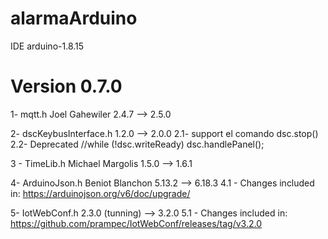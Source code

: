 # alarmaArduino
  IDE arduino-1.8.15
  
  
# Version 0.7.0
  1- mqtt.h  Joel Gahewiler  2.4.7  --> 2.5.0

  2- dscKeybusInterface.h   1.2.0 --> 2.0.0 
    2.1- support el comando  dsc.stop()
    2.2- Deprecated //while (!dsc.writeReady) dsc.handlePanel();

  3 - TimeLib.h  Michael Margolis   1.5.0 -->   1.6.1 

  4- ArduinoJson.h  Beniot Blanchon 5.13.2 --> 6.18.3
    4.1 - Changes included in: https://arduinojson.org/v6/doc/upgrade/
  
  5- IotWebConf.h  2.3.0 (tunning) --> 3.2.0
    5.1 - Changes included in:  https://github.com/prampec/IotWebConf/releases/tag/v3.2.0
  
  
